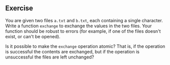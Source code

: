   
## Exercise
  You are given two files `a.txt`
  and `b.txt`, each containing a single character.
  Write a function `exchange` to exchange the values in
  the two files.  Your function should be robust to errors (for example,
  if one of the files doesn't exist, or can't be opened).
  
  Is it possible to make the `exchange` operation
  atomic?  That is, if the operation is successful the contents are
  exchanged, but if the operation is unsuccessful the files are left
  unchanged?
  
